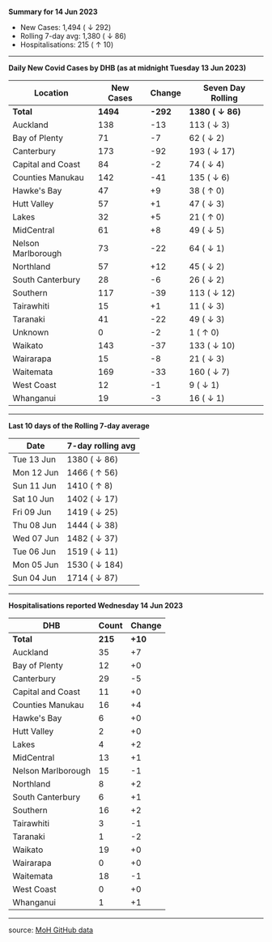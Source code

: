 **Summary for 14 Jun 2023**
* New Cases: 1,494 ( ↓ 292)
* Rolling 7-day avg: 1,380 ( ↓ 86)
* Hospitalisations: 215 ( ↑ 10)
---


**Daily New Covid Cases by DHB (as at midnight Tuesday 13 Jun 2023)**

| Location           | New Cases   | Change   | Seven Day Rolling   |
|--------------------|-------------|----------|---------------------|
| **Total**          | **1494**    | **-292** | **1380 ( ↓ 86)**    |
| Auckland           | 138         | -13      | 113 ( ↓ 3)          |
| Bay of Plenty      | 71          | -7       | 62 ( ↓ 2)           |
| Canterbury         | 173         | -92      | 193 ( ↓ 17)         |
| Capital and Coast  | 84          | -2       | 74 ( ↓ 4)           |
| Counties Manukau   | 142         | -41      | 135 ( ↓ 6)          |
| Hawke's Bay        | 47          | +9       | 38 ( ↑ 0)           |
| Hutt Valley        | 57          | +1       | 47 ( ↓ 3)           |
| Lakes              | 32          | +5       | 21 ( ↑ 0)           |
| MidCentral         | 61          | +8       | 49 ( ↓ 5)           |
| Nelson Marlborough | 73          | -22      | 64 ( ↓ 1)           |
| Northland          | 57          | +12      | 45 ( ↓ 2)           |
| South Canterbury   | 28          | -6       | 26 ( ↓ 2)           |
| Southern           | 117         | -39      | 113 ( ↓ 12)         |
| Tairawhiti         | 15          | +1       | 11 ( ↓ 3)           |
| Taranaki           | 41          | -22      | 49 ( ↓ 3)           |
| Unknown            | 0           | -2       | 1 ( ↑ 0)            |
| Waikato            | 143         | -37      | 133 ( ↓ 10)         |
| Wairarapa          | 15          | -8       | 21 ( ↓ 3)           |
| Waitemata          | 169         | -33      | 160 ( ↓ 7)          |
| West Coast         | 12          | -1       | 9 ( ↓ 1)            |
| Whanganui          | 19          | -3       | 16 ( ↓ 1)           |

---

**Last 10 days of the Rolling 7-day average**

| Date       | 7-day rolling avg   |
|------------|---------------------|
| Tue 13 Jun | 1380 ( ↓ 86)        |
| Mon 12 Jun | 1466 ( ↑ 56)        |
| Sun 11 Jun | 1410 ( ↑ 8)         |
| Sat 10 Jun | 1402 ( ↓ 17)        |
| Fri 09 Jun | 1419 ( ↓ 25)        |
| Thu 08 Jun | 1444 ( ↓ 38)        |
| Wed 07 Jun | 1482 ( ↓ 37)        |
| Tue 06 Jun | 1519 ( ↓ 11)        |
| Mon 05 Jun | 1530 ( ↓ 184)       |
| Sun 04 Jun | 1714 ( ↓ 87)        |

---

**Hospitalisations reported Wednesday 14 Jun 2023**

| DHB                | Count   | Change   |
|--------------------|---------|----------|
| **Total**          | **215** | **+10**  |
| Auckland           | 35      | +7       |
| Bay of Plenty      | 12      | +0       |
| Canterbury         | 29      | -5       |
| Capital and Coast  | 11      | +0       |
| Counties Manukau   | 16      | +4       |
| Hawke's Bay        | 6       | +0       |
| Hutt Valley        | 2       | +0       |
| Lakes              | 4       | +2       |
| MidCentral         | 13      | +1       |
| Nelson Marlborough | 15      | -1       |
| Northland          | 8       | +2       |
| South Canterbury   | 6       | +1       |
| Southern           | 16      | +2       |
| Tairawhiti         | 3       | -1       |
| Taranaki           | 1       | -2       |
| Waikato            | 19      | +0       |
| Wairarapa          | 0       | +0       |
| Waitemata          | 18      | -1       |
| West Coast         | 0       | +0       |
| Whanganui          | 1       | +1       |

---
source: [MoH GitHub data](https://github.com/minhealthnz/nz-covid-data)
